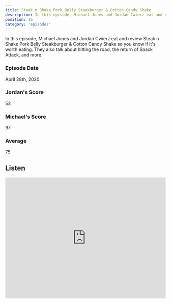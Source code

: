 ```yaml
---
title: Steak n Shake Pork Belly Steakburger & Cotton Candy Shake
description: In this episode, Michael Jones and Jordan Cwierz eat and review Steak n Shake Pork Belly Steakburger & Cotton Candy Shake so you know if it's worth eating
position: 16
category: 'episodes'
---
```


In this episode, Michael Jones and Jordan Cwierz eat and review Steak n Shake Pork Belly Steakburger & Cotton Candy Shake so you know if it's worth eating. They also talk about hitting the road, the return of Snack Attack, and more.

### Episode Date

April 28th, 2020

### Jordan's Score

53

### Michael's Score

97

### Average

75

## Listen

<iframe src="https://open.spotify.com/embed-podcast/episode/0CXFPVPD1JCgyKOMgy4Mnd" loading="lazy" style="border: 0; width: 100%; height: 380px;" allow="encrypted-media"></iframe>
